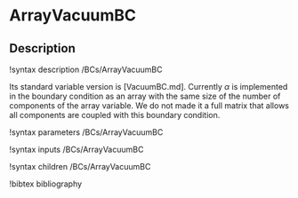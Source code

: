 # ArrayVacuumBC

## Description

!syntax description /BCs/ArrayVacuumBC

Its standard variable version is [VacuumBC.md].
Currently $\alpha$ is implemented in the boundary condition as an array with the same size of the number of components of the array variable. We do not made it a full matrix that allows all components are coupled with this boundary condition.

!syntax parameters /BCs/ArrayVacuumBC

!syntax inputs /BCs/ArrayVacuumBC

!syntax children /BCs/ArrayVacuumBC

!bibtex bibliography
